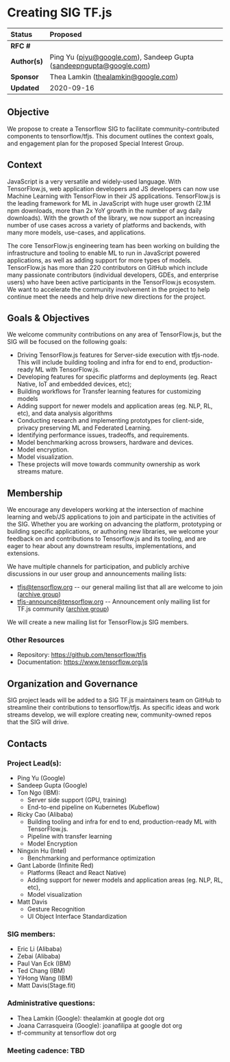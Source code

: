 # Creating SIG TF.js

| Status        | Proposed      |
:-------------- |:---------------------------------------------------- |
| **RFC #**     |
| **Author(s)** | Ping Yu (piyu@google.com), Sandeep Gupta (sandeepngupta@google.com) |
| **Sponsor**   | Thea Lamkin (thealamkin@google.com)                  |
| **Updated**   | 2020-09-16                                           |

## Objective

We propose to create a Tensorflow SIG to facilitate community-contributed components
to tensorflow/tfjs. This document outlines the context goals, and engagement plan for
the proposed Special Interest Group.

## Context

JavaScript is a very versatile and widely-used language. With TensorFlow.js, web application
developers and JS developers can now use Machine Learning with TensorFlow in their JS
applications. TensorFlow.js is the leading framework for ML in JavaScript with huge user growth
(2.1M npm downloads, more than 2x YoY growth in the number of avg daily downloads). With the
growth of the library, we now support an increasing number of use cases across a variety of
platforms and backends, with many more models, use-cases, and applications.

The core TensorFlow.js engineering team has been working on building the infrastructure and
tooling to enable ML to run in JavaScript powered applications, as well as adding support for
more types of models. TensorFlow.js has more than 220 contributors on GitHub which include many
passionate contributors (individual developers, GDEs, and enterprise users) who have been active
participants in the TensorFlow.js ecosystem. We want to accelerate the community involvement in
the project to help continue meet the needs and help drive new directions for the project.

## Goals & Objectives

We welcome community contributions on any area of TensorFlow.js, but the SIG will be focused on
the following goals:
- Driving TensorFlow.js features for Server-side execution with tfjs-node. This will include
building tooling and infra for end to end, production-ready ML with TensorFlow.js.
- Developing features for specific platforms and deployments (eg. React Native, IoT and embedded
devices, etc);
- Building workflows for Transfer learning features for customizing models
- Adding support for newer models and application areas (eg. NLP, RL, etc), and data analysis
algorithms
- Conducting research and implementing prototypes for client-side, privacy preserving ML and
Federated Learning.
- Identifying performance issues, tradeoffs, and requirements.
- Model benchmarking across browsers, hardware and devices.
- Model encryption.
- Model visualization.
- These projects will move towards community ownership as work streams mature.


## Membership

We encourage any developers working at the intersection of machine learning and web/JS
applications to join and participate in the activities of the SIG. Whether you are working on
advancing the platform, prototyping or building specific applications, or authoring new libraries,
we welcome your feedback on and contributions to Tensorflow.js and its tooling, and are eager to hear
about any downstream results, implementations, and extensions.

We have multiple channels for participation, and publicly archive discussions in our user group and
announcements mailing lists:
- tfjs@tensorflow.org -- our general mailing list that all are welcome to join ([archive group](https://groups.google.com/a/tensorflow.org/g/tfjs))
- tfjs-announce@tensorflow.org -- Announcement only mailing list for TF.js community ([archive group](https://groups.google.com/a/tensorflow.org/g/tfjs-announce))

We will create a new mailing list for TensorFlow.js SIG members.

### Other Resources
- Repository: https://github.com/tensorflow/tfjs
- Documentation: https://www.tensorflow.org/js

## Organization and Governance
SIG project leads will be added to a SIG TF.js maintainers team on GitHub to streamline their
contributions to tensorflow/tfjs. As specific ideas and work streams develop, we will explore creating
new, community-owned repos that the SIG will drive.

## Contacts
### Project Lead(s):
- Ping Yu (Google)
- Sandeep Gupta (Google)
- Ton Ngo (IBM):
  - Server side support (GPU, training)
  - End-to-end pipeline on Kubernetes (Kubeflow)
- Ricky Cao (Alibaba)
  - Building tooling and infra for end to end, production-ready ML with TensorFlow.js.
  - Pipeline with transfer learning
  - Model Encryption
- Ningxin Hu (Intel)
  - Benchmarking and performance optimization
- Gant Laborde (Infinite Red)
  - Platforms (React and React Native)
  - Adding support for newer models and application areas (eg. NLP, RL, etc),
  - Model visualization
- Matt Davis
  - Gesture Recognition
  - UI Object Interface Standardization

### SIG members:
- Eric Li (Alibaba)
- Zebai (Alibaba)
- Paul Van Eck (IBM)
- Ted Chang (IBM)
- YiHong Wang (IBM)
- Matt Davis(Stage.fit)

### Administrative questions:
- Thea Lamkin (Google): thealamkin at google dot org
- Joana Carrasqueira (Google): joanafilipa at google dot org
- tf-community at tensorflow dot org

### Meeting cadence: TBD
